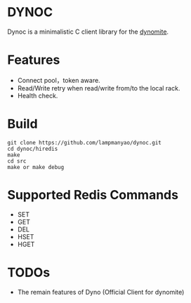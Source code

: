 # DYNOC

Dynoc is a minimalistic C client library for the [dynomite](https://github.com/Netflix/dynomite).

# Features
- Connect pool，token aware.
- Read/Write retry when read/write from/to the local rack.
- Health check.

# Build
```
git clone https://github.com/lampmanyao/dynoc.git
cd dynoc/hiredis
make
cd src
make or make debug
```

# Supported Redis Commands
- SET
- GET
- DEL
- HSET
- HGET

# TODOs
- The remain features of Dyno (Official Client for dynomite)

